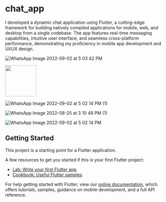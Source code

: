 # chat_app

I developed a dynamic chat application using Flutter, a cutting-edge framework for building natively compiled applications for mobile, web, and desktop from a single codebase. The app features real-time messaging capabilities, intuitive user interface, and seamless cross-platform performance, demonstrating my proficiency in mobile app development and UI/UX design.

![WhatsApp Image 2022-09-02 at 5 03 42 PM](https://github.com/reda1104/Chat-App/assets/69952638/b13c8184-c3ce-4fbe-9677-b750d9b5a95d)

<img src="![WhatsApp Image 2022-09-02 at 5 03 42 PM](https://github.com/reda1104/Chat-App/assets/69952638/b13c8184-c3ce-4fbe-9677-b750d9b5a95d)" width=100 height=100>

![WhatsApp Image 2022-09-02 at 5 02 14 PM (1)](https://github.com/reda1104/Chat-App/assets/69952638/3350205d-51af-44c8-bafd-6fb25a22caf9)

![WhatsApp Image 2022-08-25 at 3 10 48 PM (1)](https://github.com/reda1104/Chat-App/assets/69952638/e2238446-4173-45b8-b3c5-2b280d4ae66d)

![WhatsApp Image 2022-09-02 at 5 02 14 PM](https://github.com/reda1104/Chat-App/assets/69952638/82f73cd6-7aab-4006-9a18-750119c8dcb6)


## Getting Started

This project is a starting point for a Flutter application.

A few resources to get you started if this is your first Flutter project:

- [Lab: Write your first Flutter app](https://flutter.dev/docs/get-started/codelab)
- [Cookbook: Useful Flutter samples](https://flutter.dev/docs/cookbook)

For help getting started with Flutter, view our
[online documentation](https://flutter.dev/docs), which offers tutorials,
samples, guidance on mobile development, and a full API reference.
